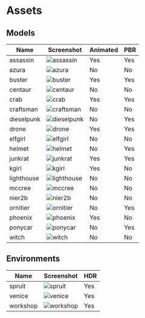 # Assets

## Models

| Name       | Screenshot                              | Animated | PBR |
| ---------- | --------------------------------------- | -------- | --- |
| assassin   | ![assassin](assassin/thumbnail.png)     | Yes      | Yes |
| azura      | ![azura](azura/thumbnail.png)           | No       | No  |
| buster     | ![buster](buster/thumbnail.png)         | Yes      | Yes |
| centaur    | ![centaur](centaur/thumbnail.png)       | No       | No  |
| crab       | ![crab](crab/thumbnail.png)             | Yes      | Yes |
| craftsman  | ![craftsman](craftsman/thumbnail.png)   | No       | No  |
| dieselpunk | ![dieselpunk](dieselpunk/thumbnail.png) | No       | Yes |
| drone      | ![drone](drone/thumbnail.png)           | Yes      | Yes |
| elfgirl    | ![elfgirl](elfgirl/thumbnail.png)       | No       | No  |
| helmet     | ![helmet](helmet/thumbnail.png)         | No       | Yes |
| junkrat    | ![junkrat](junkrat/thumbnail.png)       | Yes      | Yes |
| kgirl      | ![kgirl](kgirl/thumbnail.png)           | Yes      | No  |
| lighthouse | ![lighthouse](lighthouse/thumbnail.png) | No       | No  |
| mccree     | ![mccree](mccree/thumbnail.png)         | No       | No  |
| nier2b     | ![nier2b](nier2b/thumbnail.png)         | No       | No  |
| ornitier   | ![ornitier](ornitier/thumbnail.png)     | No       | Yes |
| phoenix    | ![phoenix](phoenix/thumbnail.png)       | Yes      | No  |
| ponycar    | ![ponycar](ponycar/thumbnail.png)       | No       | Yes |
| witch      | ![witch](witch/thumbnail.png)           | No       | No  |

## Environments

| Name     | Screenshot                          | HDR |
| -------- | ----------------------------------- | --- |
| spruit   | ![spruit](spruit/thumbnail.png)     | Yes |
| venice   | ![venice](venice/thumbnail.png)     | Yes |
| workshop | ![workshop](workshop/thumbnail.png) | Yes |
